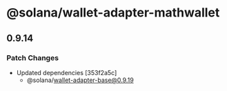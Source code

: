 # @solana/wallet-adapter-mathwallet

## 0.9.14

### Patch Changes

-   Updated dependencies [353f2a5c]
    -   @solana/wallet-adapter-base@0.9.19
